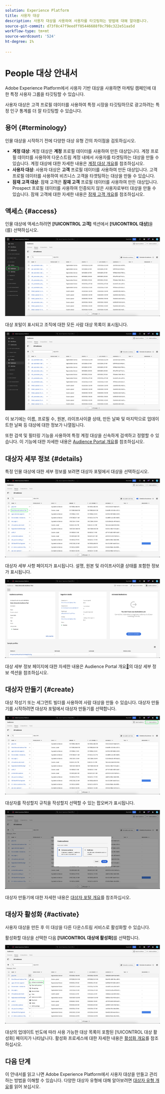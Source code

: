 ```yaml
---
solution: Experience Platform
title: 사용자 대상
description: 사용자 대상을 사용하여 사용자를 타깃팅하는 방법에 대해 알아봅니다.
source-git-commit: d73f8c47f9eedff05446688f0c798c322e51aa5d
workflow-type: tm+mt
source-wordcount: '524'
ht-degree: 1%

---
```


# People 대상 안내서

Adobe Experience Platform에서 사용자 기반 대상을 사용하면 마케팅 캠페인에 대한 특정 사용자 그룹을 타깃팅할 수 있습니다.

사용자 대상은 고객 프로필 데이터를 사용하여 특정 시장을 타깃팅하므로 광고하려는 특정 인구 통계를 더 잘 타깃팅할 수 있습니다.

## 용어 {#terminology}

인물 대상을 시작하기 전에 다양한 대상 유형 간의 차이점을 검토하십시오.

- **계정 대상**: 계정 대상은 **계정** 프로필 데이터를 사용하여 만든 대상입니다. 계정 프로필 데이터를 사용하여 다운스트림 계정 내에서 사용자를 타겟팅하는 대상을 만들 수 있습니다. 계정 대상에 대한 자세한 내용은 [계정 대상 개요](./account-audiences.md)를 참조하십시오.
- **사용자 대상**: 사용자 대상은 **고객** 프로필 데이터를 사용하여 만든 대상입니다. 고객 프로필 데이터를 사용하여 비즈니스 고객을 타겟팅하는 대상을 만들 수 있습니다.
- **잠재 고객 대상**: 잠재 고객은 **잠재 고객** 프로필 데이터를 사용하여 만든 대상입니다. Prospect 프로필 데이터를 사용하여 인증되지 않은 사용자로부터 대상을 만들 수 있습니다. 잠재 고객에 대한 자세한 내용은 [잠재 고객 개요](./prospect-audiences.md)를 참조하십시오.

## 액세스 {#access}

인물 대상에 액세스하려면 **[!UICONTROL 고객]** 섹션에서 **[!UICONTROL 대상]**&#x200B;을(를) 선택하십시오.

![고객 섹션에서 대상자 탭이 강조 표시되어 있습니다.](../images/types/people/select-audiences.png)

대상 포털이 표시되고 조직에 대한 모든 사람 대상 목록이 표시됩니다.

![사람 대상의 대상 포털이 표시됩니다.](../images/types/people/people-audiences.png)

이 보기에는 이름, 프로필 수, 원본, 라이프사이클 상태, 만든 날짜 및 마지막으로 업데이트한 날짜 등 대상에 대한 정보가 나열됩니다.

또한 검색 및 필터링 기능을 사용하여 특정 계정 대상을 신속하게 검색하고 정렬할 수 있습니다. 이 기능에 대한 자세한 내용은 [Audience Portal 개요](../ui/audience-portal.md#manage-audiences)를 참조하십시오.

## 대상자 세부 정보 {#details}

특정 인물 대상에 대한 세부 정보를 보려면 대상자 포털에서 대상을 선택하십시오.

![지정된 대상이 Audience Portal에서 강조 표시됩니다.](../images/types/people/select-audience.png)

대상자 세부 사항 페이지가 표시됩니다. 설명, 원본 및 라이프사이클 상태를 포함한 정보가 표시됩니다.

![대상 세부 정보 페이지가 표시되어 사람 대상에 대한 정보를 표시합니다.](../images/types/people/audience-details.png)

대상 세부 정보 페이지에 대한 자세한 내용은 Audience Portal 개요[&#128279;](../ui/audience-portal.md#audience-details)의 대상 세부 정보 섹션을 참조하십시오.

## 대상자 만들기 {#create}

대상 작성기 또는 세그먼트 빌더를 사용하여 사람 대상을 만들 수 있습니다. 대상자 만들기를 시작하려면 대상자 포털에서 대상자 만들기를 선택합니다.

![대상자 만들기 단추가 강조 표시됩니다.](../images/types/people/select-create-audience.png)

대상자를 작성할지 규칙을 작성할지 선택할 수 있는 팝오버가 표시됩니다.

![작성 및 대상자와 작성 규칙 중에서 선택할 수 있는 팝오버가 표시됩니다.](../images/types/people/create-audience-popover.png)

대상자 만들기에 대한 자세한 내용은 [대상자 포털 개요](../ui/audience-portal.md#create-audience)를 참조하십시오.

## 대상자 활성화 {#activate}

사용자 대상을 만든 후 이 대상을 다른 다운스트림 서비스로 활성화할 수 있습니다.

활성화할 대상을 선택한 다음 **[!UICONTROL 대상에 활성화]**&#x200B;를 선택합니다.

![빠른 작업 메뉴 아래에 [대상에 활성화] 단추가 강조 표시되어 있습니다.](../images/types/people/activate-to-destination.png)

대상의 업데이트 빈도에 따라 사용 가능한 대상 목록이 포함된 [!UICONTROL 대상 활성화] 페이지가 나타납니다. 활성화 프로세스에 대한 자세한 내용은 [활성화 개요](../../destinations/ui/activation-overview.md)를 참조하십시오.

## 다음 단계

이 안내서를 읽고 나면 Adobe Experience Platform에서 사용자 대상을 만들고 관리하는 방법을 이해할 수 있습니다. 다양한 대상자 유형에 대해 알아보려면 [대상자 유형 개요](./overview.md)를 읽어 보십시오.
